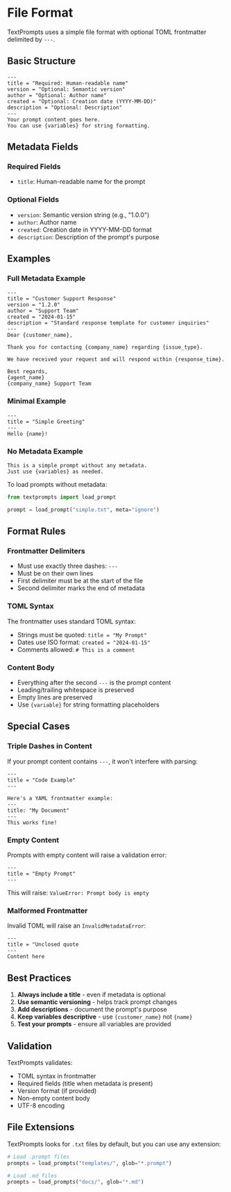 # File Format

TextPrompts uses a simple file format with optional TOML frontmatter delimited by `---`.

## Basic Structure

```
---
title = "Required: Human-readable name"
version = "Optional: Semantic version"
author = "Optional: Author name"
created = "Optional: Creation date (YYYY-MM-DD)"
description = "Optional: Description"
---
Your prompt content goes here.
You can use {variables} for string formatting.
```

## Metadata Fields

### Required Fields

- `title`: Human-readable name for the prompt

### Optional Fields

- `version`: Semantic version string (e.g., "1.0.0")
- `author`: Author name
- `created`: Creation date in YYYY-MM-DD format
- `description`: Description of the prompt's purpose

## Examples

### Full Metadata Example

```
---
title = "Customer Support Response"
version = "1.2.0"
author = "Support Team"
created = "2024-01-15"
description = "Standard response template for customer inquiries"
---
Dear {customer_name},

Thank you for contacting {company_name} regarding {issue_type}.

We have received your request and will respond within {response_time}.

Best regards,
{agent_name}
{company_name} Support Team
```

### Minimal Example

```
---
title = "Simple Greeting"
---
Hello {name}!
```

### No Metadata Example

```
This is a simple prompt without any metadata.
Just use {variables} as needed.
```

To load prompts without metadata:
```python
from textprompts import load_prompt

prompt = load_prompt("simple.txt", meta="ignore")
```

## Format Rules

### Frontmatter Delimiters

- Must use exactly three dashes: `---`
- Must be on their own lines
- First delimiter must be at the start of the file
- Second delimiter marks the end of metadata

### TOML Syntax

The frontmatter uses standard TOML syntax:
- Strings must be quoted: `title = "My Prompt"`
- Dates use ISO format: `created = "2024-01-15"`
- Comments allowed: `# This is a comment`

### Content Body

- Everything after the second `---` is the prompt content
- Leading/trailing whitespace is preserved
- Empty lines are preserved
- Use `{variable}` for string formatting placeholders

## Special Cases

### Triple Dashes in Content

If your prompt content contains `---`, it won't interfere with parsing:

```
---
title = "Code Example"
---

Here's a YAML frontmatter example:
---
title: "My Document"
---
This works fine!
```

### Empty Content

Prompts with empty content will raise a validation error:

```
---
title = "Empty Prompt"
---
```

This will raise: `ValueError: Prompt body is empty`

### Malformed Frontmatter

Invalid TOML will raise an `InvalidMetadataError`:

```
---
title = "Unclosed quote
---
Content here
```

## Best Practices

1. **Always include a title** - even if metadata is optional
2. **Use semantic versioning** - helps track prompt changes
3. **Add descriptions** - document the prompt's purpose
4. **Keep variables descriptive** - use `{customer_name}` not `{name}`
5. **Test your prompts** - ensure all variables are provided

## Validation

TextPrompts validates:
- TOML syntax in frontmatter
- Required fields (title when metadata is present)
- Version format (if provided)
- Non-empty content body
- UTF-8 encoding

## File Extensions

TextPrompts looks for `.txt` files by default, but you can use any extension:

```python
# Load .prompt files
prompts = load_prompts("templates/", glob="*.prompt")

# Load .md files
prompts = load_prompts("docs/", glob="*.md")
```